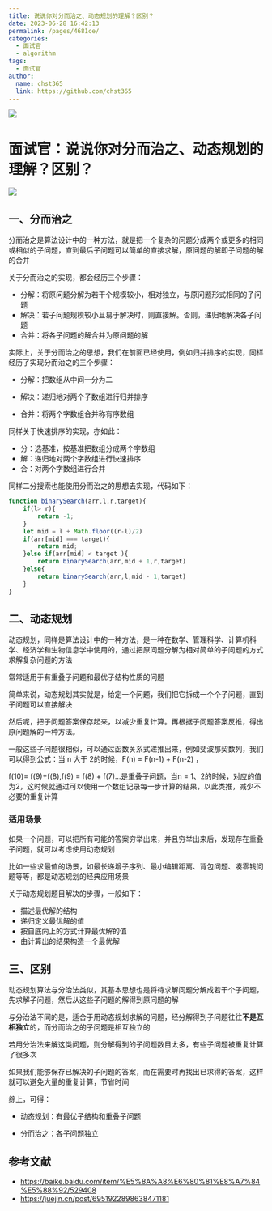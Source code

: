 ```yaml
---
title: 说说你对分而治之、动态规划的理解？区别？
date: 2023-06-28 16:42:13
permalink: /pages/4681ce/
categories: 
  - 面试官
  - algorithm
tags: 
  - 面试官
author: 
  name: chst365
  link: https://github.com/chst365
---
```

![](https://cdn.jsdelivr.net/gh/chst365/bolgImgs/imgs/topImgs/306.jpg)
# 面试官：说说你对分而治之、动态规划的理解？区别？



 ![](https://static.vue-js.com/298437b0-29d0-11ec-a752-75723a64e8f5.png)


## 一、分而治之

分而治之是算法设计中的一种方法，就是把一个复杂的问题分成两个或更多的相同或相似的子问题，直到最后子问题可以简单的直接求解，原问题的解即子问题的解的合并

关于分而治之的实现，都会经历三个步骤：

- 分解：将原问题分解为若干个规模较小，相对独立，与原问题形式相同的子问题
- 解决：若子问题规模较小且易于解决时，则直接解。否则，递归地解决各子问题
- 合并：将各子问题的解合并为原问题的解

实际上，关于分而治之的思想，我们在前面已经使用，例如归并排序的实现，同样经历了实现分而治之的三个步骤：

- 分解：把数组从中间一分为二
- 解决：递归地对两个子数组进行归并排序

- 合并：将两个字数组合并称有序数组

同样关于快速排序的实现，亦如此：

- 分：选基准，按基准把数组分成两个字数组
- 解：递归地对两个字数组进行快速排序
- 合：对两个字数组进行合并

同样二分搜索也能使用分而治之的思想去实现，代码如下：

```js
function binarySearch(arr,l,r,target){
    if(l> r){
        return -1;
    }
    let mid = l + Math.floor((r-l)/2)
    if(arr[mid] === target){
        return mid;
    }else if(arr[mid] < target ){
        return binarySearch(arr,mid + 1,r,target)
    }else{
        return binarySearch(arr,l,mid - 1,target)
    }
}
```



## 二、动态规划

动态规划，同样是算法设计中的一种方法，是一种在数学、管理科学、计算机科学、经济学和生物信息学中使用的，通过把原问题分解为相对简单的子问题的方式求解复杂问题的方法

常常适用于有重叠子问题和最优子结构性质的问题

简单来说，动态规划其实就是，给定一个问题，我们把它拆成一个个子问题，直到子问题可以直接解决

然后呢，把子问题答案保存起来，以减少重复计算。再根据子问题答案反推，得出原问题解的一种方法。

一般这些子问题很相似，可以通过函数关系式递推出来，例如斐波那契数列，我们可以得到公式：当 n 大于 2的时候，F(n) =  F(n-1) + F(n-2) ，

f(10)= f(9)+f(8),f(9) = f(8) + f(7)...是重叠子问题，当n = 1、2的时候，对应的值为2，这时候就通过可以使用一个数组记录每一步计算的结果，以此类推，减少不必要的重复计算



### 适用场景

如果一个问题，可以把所有可能的答案穷举出来，并且穷举出来后，发现存在重叠子问题，就可以考虑使用动态规划

比如一些求最值的场景，如最长递增子序列、最小编辑距离、背包问题、凑零钱问题等等，都是动态规划的经典应用场景

关于动态规划题目解决的步骤，一般如下：

- 描述最优解的结构
- 递归定义最优解的值
- 按自底向上的方式计算最优解的值
- 由计算出的结果构造一个最优解


## 三、区别

动态规划算法与分治法类似，其基本思想也是将待求解问题分解成若干个子问题，先求解子问题，然后从这些子问题的解得到原问题的解

与分治法不同的是，适合于用动态规划求解的问题，经分解得到子问题往往**不是互相独立**的，而分而治之的子问题是相互独立的

若用分治法来解这类问题，则分解得到的子问题数目太多，有些子问题被重复计算了很多次

如果我们能够保存已解决的子问题的答案，而在需要时再找出已求得的答案，这样就可以避免大量的重复计算，节省时间

综上，可得：

- 动态规划：有最优子结构和重叠子问题

- 分而治之：各子问题独立



## 参考文献

- https://baike.baidu.com/item/%E5%8A%A8%E6%80%81%E8%A7%84%E5%88%92/529408
- https://juejin.cn/post/6951922898638471181